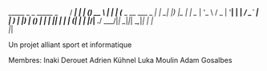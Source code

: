    _____                  _   _ _____      _  &nbsp;&nbsp;&nbsp;&nbsp;
  / ____|                | | (_)  __ \    | |
 | (___  _ __   ___  _ __| |_ _| |__) |_ _| |
  \___ \| '_ \ / _ \| '__| __| |  ___/ _` | |
  ____) | |_) | (_) | |  | |_| | |  | (_| | |
 |_____/| .__/ \___/|_|   \__|_|_|   \__,_|_|
        | |                                  
        |_|                                  

Un projet alliant sport et informatique

Membres:
Inaki Derouet
Adrien Kühnel
Luka Moulin
Adam Gosalbes
